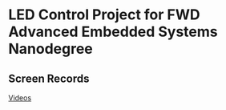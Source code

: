 
# LED Control Project for FWD Advanced Embedded Systems Nanodegree

## Screen Records 
[Videos](https://drive.google.com/drive/folders/1o71mXJVq6ZeY9WY4CCzNm136yH6hRGBm?usp=sharing)